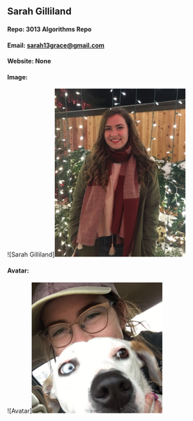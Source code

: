 ## Sarah Gilliland
#### Repo: 3013 Algorithms Repo
#### Email: sarah13grace@gmail.com
#### Website: None
#### Image:
![Sarah Gilliland]<img src="Images/lights(2).jpg" width="300">
#### Avatar:
![Avatar]<img src="Images/withZoeAvatar.jpg" width="300">
